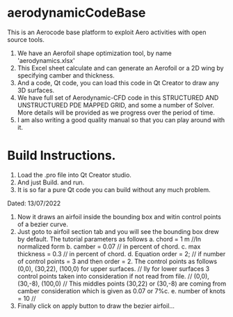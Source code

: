 # aerodynamicCodeBase
This is an Aerocode base platform to exploit Aero activities with open source tools.

1.  We have an Aerofoil shape optimization tool, by name 'aerodynamics.xlsx'
2.  This Excel sheet calculate and can generate an Aerofoil or a 2D wing by specifying camber and thickness.
3.  And a code, Qt code, you can load this code in Qt Creator to draw any 3D surfaces.
4.  We have full set of Aerodynamic-CFD code in this  STRUCTURED AND UNSTRUCTURED PDE MAPPED GRID, and some a number of Solver. More details will be provided 
    as we progress over the period of time. 
5.  I am also writing a good quality manual so that you can play around with it.




# Build Instructions.
1. Load the .pro file into Qt Creator studio.
2. And just Build. and run.
3. It is so far a pure Qt code you can build without any much problem.


Dated: 13/07/2022
1.  Now it draws an airfoil inside the bounding box and witin control points of a bezier curve.
2.  Just goto to airfoil section tab and you will see the bounding box drew by default. The tutorial parameters as follows
    a. chord = 1 m    //In normalized form
    b. camber = 0.07 // in percent of chord.
    c. max thickness = 0.3 // in percent of chord.
    d. Equation order = 2; // if number of control points = 3 and then order = 2. The control points as follows (0,0), (30,22), (100,0) for upper surfaces.
				   // lly for lower surfaces 3 control points taken into consideration if not read from file.
				   // (0,0), (30,-8), (100,0)
                           // This middles points (30,22) or (30,-8) are coming from camber consideration which is given as 0.07 or 7%c.
    e. number of knots = 10 //
3. Finally click on apply button to draw the bezier airfoil...
